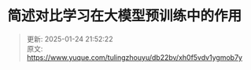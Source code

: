 # 简述对比学习在大模型预训练中的作用



> 更新: 2025-01-24 21:52:22  
> 原文: <https://www.yuque.com/tulingzhouyu/db22bv/xh0f5vdv1ygmob7y>